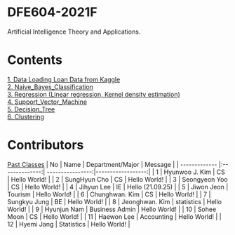 # DFE604-2021F
Artificial Intelligence Theory and Applications.

# Contents
[1. Data Loading Loan Data from Kaggle](https://github.com/mlvlab/DFE604-2020F/blob/master/1_Data_Loading_Loan_Data_from_Kaggle.ipynb)  
[2. Naive_Bayes_Classification](https://github.com/mlvlab/DFE604-2020F/blob/master/2_Naive_Bayes_Classification.ipynb)  
[3. Regression (Linear regression, Kernel density estimation)](https://github.com/mlvlab/DFE604-2020F/blob/master/3_Regression.ipynb)  
[4. Support_Vector_Machine](https://github.com/mlvlab/DFE604-2020F/blob/master/4_Support_Vector_Machine.ipynb)   
[5. Decision_Tree](https://github.com/mlvlab/DFE604-2020F/blob/master/5_Decision_Tree.ipynb)  
[6. Clustering](https://github.com/mlvlab/DFE604-2020F/blob/master/6_Clustering.ipynb)  




# Contributors 
[Past Classes](https://github.com/mlvlab/DFE604-2020F/blob/master/PastClasses.md)
| No            | Name           | Department/Major | Message           |
| ------------- |:--------------:| ----------------:|------------------:|
| 1             | Hyunwoo J. Kim | CS               | Hello World!      |
| 2             | SungHyun Cho   | CS               | Hello World!      |
| 3         		| Seongyeon Yoo	 | CS		            | Hello World!	    |
| 4             | Jihyun Lee     | IE               | Hello (21.09.25)  |
| 5             | Jiwon Jeon     | Tourism          | Hello World!      |
| 6             | Chunghwan. Kim | CS               | Hello World!      |
| 7             | Sungkyu Jung   | BE               | Hello World!      |
| 8             | Jeonghwan. Kim | statistics       | Hello World!      |
| 9             | Hyunjun Nam    | Business Admin   | Hello World!      |
| 10            | Sohee Moon     | CS               | Hello World!      |
| 11            | Haewon Lee	   | Accounting       | Hello World!      |
| 12            | Hyemi Jang     | Statistics       | Hello World!      |